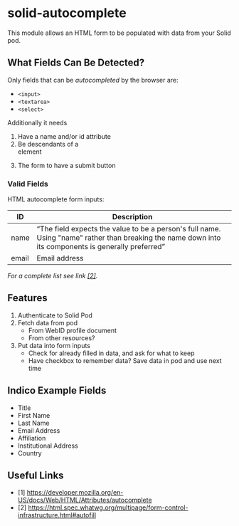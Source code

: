 # solid-autocomplete

This module allows an HTML form to be populated with data from your Solid pod.

## What Fields Can Be Detected?

Only fields that can be *autocompleted* by the browser are:

- `<input>`
- `<textarea>`
- `<select>`

Additionally it needs

1. Have a name and/or id attribute
2. Be descendants of a <form> element
3. The form to have a submit button

### Valid Fields

HTML autocomplete form inputs:

| ID | Description |
| -  | -           |
| name | “The field expects the value to be a person's full name. Using "name" rather than breaking the name down into its components is generally preferred” |
| email | Email address |

*For a complete list see link [[2]](https://html.spec.whatwg.org/multipage/form-control-infrastructure.html#autofill).*

## Features

1. Authenticate to Solid Pod
2. Fetch data from pod
    - From WebID profile document
    - From other resources?
3. Put data into form inputs
    - Check for already filled in data, and ask for what to keep
    - Have checkbox to remember data? Save data in pod and use next time

## Indico Example Fields

- Title
- First Name
- Last Name
- Email Address
- Affiliation
- Institutional Address
- Country

## Useful Links

- [1] https://developer.mozilla.org/en-US/docs/Web/HTML/Attributes/autocomplete
- [2] https://html.spec.whatwg.org/multipage/form-control-infrastructure.html#autofill
